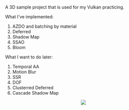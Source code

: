 A 3D sample project that is used for my Vulkan practicing.

What I've implemented:
1. AZDO and batching by material
2. Deferred
3. Shadow Map
4. SSAO
5. Bloom

What I want to do later:
1. Temporal AA
2. Motion Blur
3. SSR
4. DOF
5. Clusterred Deferred
6. Cascade Shadow Map

<p align="center">
<img src="https://github.com/enjiushi/VulkanLearn/tree/master/assets/screen_shot.png">
</p>